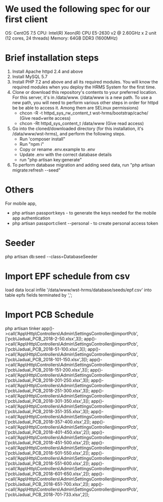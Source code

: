 # We used the following spec for our first client #
OS: CentOS 7.5
CPU: Intel(R) Xeon(R) CPU E5-2630 v2 @ 2.60GHz x 2 unit (12 cores, 24 threads)
Memory: 64GB DDR3 (1600MHz)

# Brief installation steps #
1. Install Apache httpd 2.4 and above
2. Install MySQL 5.7
3. Install PHP 7.2 and above and all its required modules. You will know the required modules when you deploy the HRMS System for the first time.
4. Clone or download this repository's contents to your preferred location. For this server, it's in /data/www. (/data/www is a new path. To use a new path, you will need to perform various other steps in order for httpd be be able to access it. Among them are SELinux permissions)
    * chcon -R -t httpd_sys_rw_content_t wst-hrms/bootstrap/cache/ (Give read+write access)
    * chcon -Rt httpd_sys_content_t /data/www (Give read access)
5. Go into the cloned/downloaded directory (for this installation, it's /data/www/wst-hrms), and perform the following steps.
    * Run 'composer install" 
    * Run "npm i"
    * Copy or rename .env.example to .env
    * Update .env with the correct database details
    * run "php artisan key:generate"
6. To perform database migration and adding seed data, run "php artisan migrate:refresh --seed"

# Others #
For mobile app,
- php artisan passport:keys - to generate the keys needed for the mobile app authentication
- php artisan passport:client --personal - to create personal access token

# Seeder #
php artisan db:seed --class=DatabaseSeeder

# Import EPF schedule from csv #
load data local infile '/data/www/wst-hrms/database/seeds/epf.csv' into table epfs fields terminated by ',';

# Import PCB Schedule #
php artisan tinker
app()->call('App\Http\Controllers\Admin\SettingsController@importPcb', ['pcb\Jadual_PCB_2018-2-50.xlsx',3]);
app()->call('App\Http\Controllers\Admin\SettingsController@importPcb', ['pcb\Jadual_PCB_2018-51-100.xlsx',3]);
app()->call('App\Http\Controllers\Admin\SettingsController@importPcb', ['pcb\Jadual_PCB_2018-101-150.xlsx',3]);
app()->call('App\Http\Controllers\Admin\SettingsController@importPcb', ['pcb\Jadual_PCB_2018-151-200.xlsx',3]);
app()->call('App\Http\Controllers\Admin\SettingsController@importPcb', ['pcb\Jadual_PCB_2018-201-250.xlsx',3]);
app()->call('App\Http\Controllers\Admin\SettingsController@importPcb', ['pcb\Jadual_PCB_2018-251-300.xlsx',3]);
app()->call('App\Http\Controllers\Admin\SettingsController@importPcb', ['pcb\Jadual_PCB_2018-301-350.xlsx',3]);
app()->call('App\Http\Controllers\Admin\SettingsController@importPcb', ['pcb\Jadual_PCB_2018-351-355.xlsx',3]);
app()->call('App\Http\Controllers\Admin\SettingsController@importPcb', ['pcb\Jadual_PCB_2018-357-400.xlsx',2]);
app()->call('App\Http\Controllers\Admin\SettingsController@importPcb', ['pcb\Jadual_PCB_2018-401-450.xlsx',2]);
app()->call('App\Http\Controllers\Admin\SettingsController@importPcb', ['pcb\Jadual_PCB_2018-451-500.xlsx',2]);
app()->call('App\Http\Controllers\Admin\SettingsController@importPcb', ['pcb\Jadual_PCB_2018-501-550.xlsx',2]);
app()->call('App\Http\Controllers\Admin\SettingsController@importPcb', ['pcb\Jadual_PCB_2018-551-600.xlsx',2]);
app()->call('App\Http\Controllers\Admin\SettingsController@importPcb', ['pcb\Jadual_PCB_2018-601-650.xlsx',2]);
app()->call('App\Http\Controllers\Admin\SettingsController@importPcb', ['pcb\Jadual_PCB_2018-651-700.xlsx',2]);
app()->call('App\Http\Controllers\Admin\SettingsController@importPcb', ['pcb\Jadual_PCB_2018-701-733.xlsx',2]);